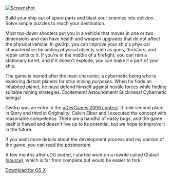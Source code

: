 [![Screenshot](http://filer.case.edu/srj15/screenshots/gw0rp_thumb.jpg)](http://filer.case.edu/srj15/screenshots/gw0rp.jpg)

Build your ship out of spare parts and blast your enemies into oblivion. Solve simple puzzles to reach your destination.

Most top-down shooters put you in a vehicle that moves in one or two dimensions and can have health and weapon upgrades that do not affect the physical vehicle. In gw0rp, you can improve your ship's physical characteristics by adding physical objects such as guns, thrusters, and repair units to it. If you're in the middle of a firefight, you can ram a stationary turret, and if it doesn't explode, you can make it a part of your ship.

The game is named after the main character, a cybernetic being who is exploring distant planets for strip mining purposes. When he finds an inhabited planet, he must defend himself against hostile forces while finding suitable mining strategies. Excitement! Astoundment! Stickiness! Cybernetic beings!

Gw0rp was an entry in the [uDevGames 2009 contest](http://www.udevgames.com/). It took second place in Story and third in Originality. Calvin Eiber and I executed the concept with reasonable competency. There are a handful of nasty bugs, and the game itself is flawed and doesn't live up to its potential, but we hope to improve it in the future.

If you want more details about the development process and my opinion of the game, you can [read the postmortem](http://www.idevgames.com/postmortems/gw0rp).

A few months after uDG ended, I started work on a rewrite called Gluball ([source](http://www.github.com/irskep/gluball)), which is far from complete but would be easier to fork.

[Download for OS X](http://filer.case.edu/srj15/gw0rp.dmg)
